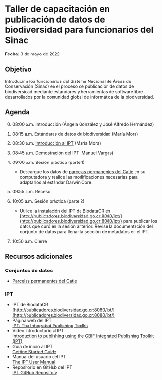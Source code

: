 # Taller de capacitación en publicación de datos de biodiversidad para funcionarios del Sinac

**Fecha:** 3 de mayo de 2022

## Objetivo

Introducir a los funcionarios del Sistema Nacional de Áreas de Conservación (Sinac) en el proceso de publicación de datos de biodiversidad mediante estándares y herramientas de software libre desarrollados por la comunidad global de informática de la biodiversidad.

## Agenda

00. 08:00 a.m. Introducción (Ángela González y José Alfredo Hernández)

01. 08:15 a.m. [Estándares de datos de biodiversidad]() (María Mora)
    
02. 08:30 a.m. [Introducción al IPT]() (María Mora)
   
03. 08:45 a.m. Demostración del IPT (Manuel Vargas)

04. 09:00 a.m. Sesión práctica (parte 1)
    - Descargue los datos de [parcelas permanentes del Catie](datos/catie) en su computadora y realice las modificaciones necesarias para adaptarlos al estándar Darwin Core.

05. 09:55 a.m. Receso

06. 10:05 a.m. Sesión práctica (parte 2)
    - Utilice la instalación del IPT de BiodataCR en [http://publicadores.biodiversidad.go.cr:8080/ipt/](http://publicadores.biodiversidad.go.cr:8080/ipt/) para publicar los datos que curó en la sesión anterior. Revise la documentación del conjunto de datos para llenar la sección de metadatos en el IPT.

07. 10:50 a.m. Cierre

## Recursos adicionales
### Conjuntos de datos
* [Parcelas permanentes del Catie](datos/catie)

### IPT
* IPT de BiodataCR  
[http://publicadores.biodiversidad.go.cr:8080/ipt/](http://publicadores.biodiversidad.go.cr:8080/ipt/)
* Página web del IPT  
[IPT: The Integrated Publishing Toolkit](https://www.gbif.org/ipt/)
* Video introductorio al IPT  
[Introduction to publishing using the GBIF Integrated Publishing Toolkit (IPT)](https://www.youtube.com/watch?v=eDH9IoTrMVE&feature=emb_logo)
* Guía de inicio al IPT  
[Getting Started Guide](https://github.com/gbif/ipt/wiki/IPT2ManualNotes.wiki#getting-started-guide/)
* Manual del usuario del IPT  
[The IPT User Manual](https://github.com/gbif/ipt/wiki/IPT2ManualNotes.wiki#the-ipt-user-manual/)
* Repositorio en GitHub del IPT  
[IPT GitHub Repository](https://github.com/gbif/ipt)
